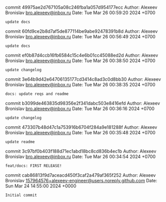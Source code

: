 commit 49975ae2d767105a08c246fba1a057d954177ecc
Author: Alexeev Bronislav <bro.alexeev@inbox.ru>
Date:   Tue Mar 26 00:59:20 2024 +0700

    update docs

commit 60fd9ce2b8d7af5de877114be9abe92478391b8d
Author: Alexeev Bronislav <bro.alexeev@inbox.ru>
Date:   Tue Mar 26 00:56:49 2024 +0700

    update docs

commit ef0b87d4ccb16fb6584c15c4e6b01cc45088ed2d
Author: Alexeev Bronislav <bro.alexeev@inbox.ru>
Date:   Tue Mar 26 00:38:50 2024 +0700

    update changelog

commit 3e64b9d42e64706135177cd3414c8ad3c0d8bb30
Author: Alexeev Bronislav <bro.alexeev@inbox.ru>
Date:   Tue Mar 26 00:38:35 2024 +0700

    docs: update reqs and readme

commit b3099de463835d98356e2f341dabc503e8416efd
Author: Alexeev Bronislav <bro.alexeev@inbox.ru>
Date:   Tue Mar 26 00:36:16 2024 +0700

    update changelog

commit 473307b48d47c1a753916b6704f284a9e181288f
Author: Alexeev Bronislav <bro.alexeev@inbox.ru>
Date:   Tue Mar 26 00:35:48 2024 +0700

    update readme

commit 3c97bf0b403f188d71ec1abd18bc8cd836b4ec1b
Author: Alexeev Bronislav <bro.alexeev@inbox.ru>
Date:   Tue Mar 26 00:34:54 2024 +0700

    feat/docs: FIRST RELEASE!

commit cab86813f9d7aceacd450f3caf2a479af365f252
Author: Alexeev Bronislav <157964576+alexeev-engineer@users.noreply.github.com>
Date:   Sun Mar 24 14:55:00 2024 +0000

    Initial commit
